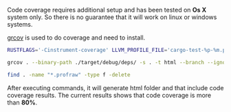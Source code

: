 Code coverage requires additional setup and has been tested on **Os X** system only. So there is no guarantee that it will work on linux or windows systems.

[grcov](https://github.com/mozilla/grcov) is used to do coverage and need to install.

```sh
RUSTFLAGS='-Cinstrument-coverage' LLVM_PROFILE_FILE='cargo-test-%p-%m.profraw' cargo test --all

grcov . --binary-path ./target/debug/deps/ -s . -t html --branch --ignore-not-existing --ignore '../*' --ignore "/*" -o html

find . -name "*.profraw" -type f -delete
```

After executing commands, it will generate html folder and that include code coverage results. The current results shows that code coverage is more than **80%**.